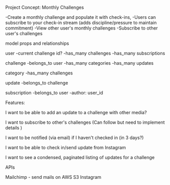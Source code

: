Project Concept: Monthly Challenges

-Create a monthly challenge and populate it with check-ins,
-Users can subscribe to your check-in stream (adds discipline/pressure to maintain commitment)
-View other user's monthly challenges
-Subscribe to other user's challenges

model props and relationships

user
  -current challenge id?
  -has_many challenges
  -has_many subscriptions

challenge
  -belongs_to user
  -has_many categories
  -has_many updates

category
  -has_many challenges

update
  -belongs_to challenge

subscription
  -belongs_to user
  -author: user_id

Features:

  <!-- I want to be able to add an update to a challenge with text body -->
  <!-- I want to be able to add an update to a challenge with images -->
  I want to be able to add an update to a challenge with other media?

  I want to subscribe to other's challenges
  (Can follow but need to implement details )

  I want to be notified (via email) if I haven't checked in (in 3 days?)

  <!-- I want all images I upload to be stored in the cloud (carrierwave with S3?) -->

  I want to be able to check in/send update from Instagram

  <!-- I want to be able to search challenges by category -->

  I want to see a condensed, paginated listing of updates for a challenge

APIs

Mailchimp - send mails on
AWS S3
Instagram
